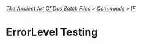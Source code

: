 *[The Ancient Art Of Dos Batch Files](./0-0-0-Table-Of-Contents.md) > [Commands](./3-0-0-Commands.md) > [IF](./3-6-0-IF.md)*

# ErrorLevel Testing #
